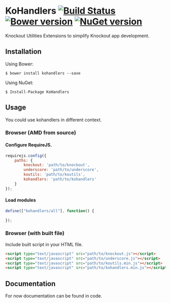 ﻿# KoHandlers [![Build Status](https://travis-ci.org/spatools/kohandlers.png)](https://travis-ci.org/spatools/kohandlers) [![Bower version](https://badge.fury.io/bo/kohandlers.png)](http://badge.fury.io/bo/kohandlers) [![NuGet version](https://badge.fury.io/nu/kohandlers.png)](http://badge.fury.io/nu/kohandlers)

Knockout Utilities Extensions to simplify Knockout app development.

## Installation

Using Bower:

```console
$ bower install kohandlers --save
```

Using NuGet: 

```console
$ Install-Package KoHandlers
```

## Usage

You could use kohandlers in different context.

### Browser (AMD from source)

#### Configure RequireJS.

```javascript
requirejs.config({
    paths: {
        knockout: 'path/to/knockout',
        underscore: 'path/to/underscore',
        koutils: 'path/to/koutils',
        kohandlers: 'path/to/kohandlers'
    }
});
```

#### Load modules

```javascript
define(["kohandlers/all"], function() {
    
});
```

### Browser (with built file)

Include built script in your HTML file.

```html
<script type="text/javascript" src="path/to/knockout.js"></script>
<script type="text/javascript" src="path/to/underscore.js"></script>
<script type="text/javascript" src="path/to/koutils.min.js"></script>
<script type="text/javascript" src="path/to/kohandlers.min.js"></script>
```

## Documentation

For now documentation can be found in code.